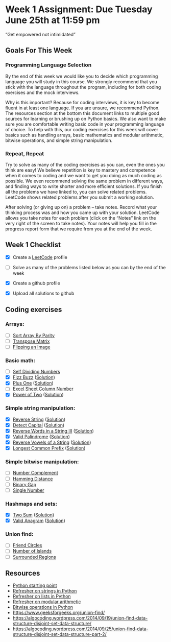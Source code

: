 # Week 1 Assignment: Due Tuesday June 25th at 11:59 pm

“Get empowered not intimidated” 

## Goals For This Week
### Programming Language Selection
By the end of this week we would like you to decide which programming language you will study in this course.  We strongly recommend that you stick with the language throughout the program, including for both coding exercises and the mock interviews.

Why is this important? Because for coding interviews, it is key to become fluent in at least one language. If you are unsure, we recommend Python. The resources section at the bottom this document links to multiple good sources for learning or brushing up on Python basics. We also want to make sure you are comfortable writing basic code in your programming language of choice. To help with this, our coding exercises for this week will cover basics such as handling arrays, basic mathematics and modular arithmetic, bitwise operations, and simple string manipulation.

### Repeat, Repeat
Try to solve as many of the coding exercises as you can, even the ones you think are easy! We believe repetition is key to mastery and competence when it comes to coding and we want to get you doing as much coding as possible. We even recommend solving the same problem in different ways, and finding ways to write shorter and more efficient solutions. If you finish all the problems we have linked to, you can solve related problems. LeetCode shows related problems after you submit a working solution.

After solving (or giving up on) a problem – take notes. Record what your thinking process was and how you came up with your solution. LeetCode allows you take notes for each problem (click on the “Notes” link on the very right of the screen to take notes). Your notes will help you fill in the progress report form that we require from you at the end of the week.

## Week 1 Checklist
- [x] Create a [LeetCode](https://leetcode.com/) profile
- [ ] Solve as many of the problems listed below as you can by the end of the week
- [x] Create a github profile
- [x] Upload all solutions to github


## Coding exercises
### Arrays:
- [ ] [Sort Array By Parity](https://leetcode.com/problems/sort-array-by-parity)
- [ ] [Transpose Matrix](https://leetcode.com/problems/transpose-matrix)
- [ ] [Flipping an Image](https://leetcode.com/problems/flipping-an-image)

### Basic math:
- [ ] [Self Dividing Numbers](https://leetcode.com/problems/self-dividing-numbers)
- [x] [Fizz Buzz](https://leetcode.com/problems/fizz-buzz) ([Solution](fizz-buzz.java))
- [x] [Plus One](https://leetcode.com/problems/plus-one) ([Solution](plus-one.java))
- [ ] [Excel Sheet Column Number](https://leetcode.com/problems/excel-sheet-column-number)
- [x] [Power of Two](https://leetcode.com/problems/power-of-two) ([Solution](power-of-two.java))

### Simple string manipulation:
- [x] [Reverse String](https://leetcode.com/problems/reverse-string) ([Solution](reverse-string.java))
- [x] [Detect Capital](https://leetcode.com/problems/detect-capital) ([Solution](detect-capital.java))
- [x] [Reverse Words in a String III](https://leetcode.com/problems/reverse-words-in-a-string-iii) ([Solution](reverse-words-in-a-string-iii.java))
- [x] [Valid Palindrome](https://leetcode.com/problems/valid-palindrome) ([Solution](valid-palindrome.java))
- [x] [Reverse Vowels of a String](https://leetcode.com/problems/reverse-vowels-of-a-string) ([Solution](reverse-vowels-of-a-string.java))
- [x] [Longest Common Prefix](https://leetcode.com/problems/longest-common-prefix) ([Solution](longest-common-prefix.java))

### Simple bitwise manipulation:
- [ ] [Number Complement](https://leetcode.com/problems/number-complement)
- [ ] [Hamming Distance](https://leetcode.com/problems/hamming-distance/)
- [ ] [Binary Gap](https://leetcode.com/problems/binary-gap)
- [ ] [Single Number](https://leetcode.com/problems/single-number)

### Hashmaps and sets:
- [x] [Two Sum](https://leetcode.com/problems/two-sum/) ([Solution](two-sum.java))
- [x] [Valid Anagram](https://leetcode.com/problems/valid-anagram/) ([Solution](valid-anagram.java))

### Union find:
- [ ] [Friend Circles](https://leetcode.com/problems/friend-circles)
- [ ] [Number of Islands](https://leetcode.com/problems/number-of-islands)
- [ ] [Surrounded Regions](https://leetcode.com/problems/surrounded-regions)

## Resources
- [Python starting point](https://www.learnpython.org)
- [Refresher on strings in Python](https://developers.google.com/edu/python/strings)
- [Refresher on lists in Python](https://developers.google.com/edu/python/lists)
- [Refresher on modular arithmetic](https://www.khanacademy.org/computing/computer-science/cryptography/modarithmetic/a/what-is-modular-arithmetic)
- [Bitwise operations in Python](https://wiki.python.org/moin/BitwiseOperators)
- https://www.geeksforgeeks.org/union-find/
- https://algocoding.wordpress.com/2014/09/19/union-find-data-structure-disjoint-set-data-structure/
- https://algocoding.wordpress.com/2014/09/25/union-find-data-structure-disjoint-set-data-structure-part-2/
